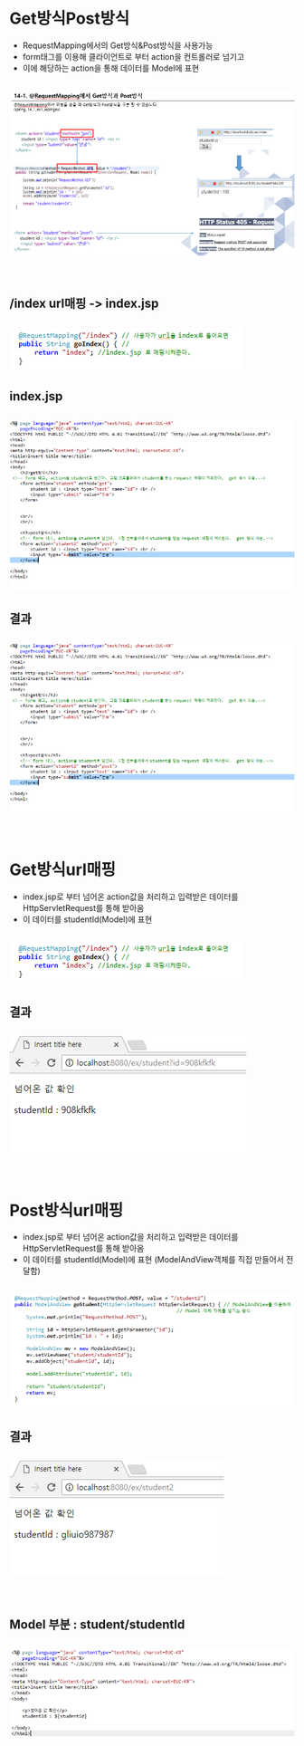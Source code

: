 
# Get방식Post방식
- RequestMapping에서의 Get방식&Post방식을 사용가능
- form태그를 이용해 클라이언트로 부터 action을 컨트롤러로 넘기고 
- 이에 해당하는 action을 통해 데이터를 Model에 표현

## ![사진](https://github.com/leedongjoon121/SpringFramework_study2/blob/lecture1/document_img/theory_get_post.PNG?raw=true)

<br/>

## /index url매핑 -> index.jsp

## ![사진](https://github.com/leedongjoon121/SpringFramework_study2/blob/lecture1/document_img/Homecontroller1_index.PNG?raw=true)

## index.jsp

## ![사진](https://github.com/leedongjoon121/SpringFramework_study2/blob/lecture1/document_img/index_jsp.PNG?raw=true)

## 결과

## ![사진](https://github.com/leedongjoon121/SpringFramework_study2/blob/lecture1/document_img/index_jsp.PNG?raw=true)

<br/>

# Get방식url매핑 
- index.jsp로 부터 넘어온 action값을 처리하고 입력받은 데이터를 HttpServletRequest를 통해 받아옴
- 이 데이터를 studentId(Model)에 표현
## ![사진](https://github.com/leedongjoon121/SpringFramework_study2/blob/lecture1/document_img/Homecontroller1_index.PNG?raw=true)

## 결과

## ![사진](https://github.com/leedongjoon121/SpringFramework_study2/blob/lecture1/document_img/result_get.PNG?raw=true)

<br/>

# Post방식url매핑 
- index.jsp로 부터 넘어온 action값을 처리하고 입력받은 데이터를 HttpServletRequest를 통해 받아옴
- 이 데이터를 studentId(Model)에 표현 (ModelAndView객체를 직접 만들어서 전달함)
## ![사진](https://github.com/leedongjoon121/SpringFramework_study2/blob/lecture1/document_img/Homecontroller1_post.PNG?raw=true)

## 결과

## ![사진](https://github.com/leedongjoon121/SpringFramework_study2/blob/lecture1/document_img/result_post.PNG?raw=true)

<br/>

## Model 부분 : student/studentId

## ![사진](https://github.com/leedongjoon121/SpringFramework_study2/blob/lecture1/document_img/student_studentId_jsp.PNG?raw=true)


